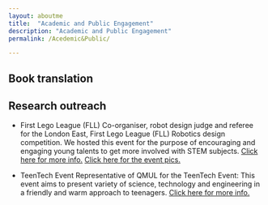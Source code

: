 ```yaml
---
layout: aboutme
title:  "Academic and Public Engagement"
description: "Academic and Public Engagement"
permalink: /Acedemic&Public/

---
```


## Book translation

## Research outreach
 - First Lego League (FLL)
Co-organiser, robot design judge and referee for the London East, First Lego League (FLL) Robotics design competition. We hosted this event for the purpose of encouraging and engaging young talents to get more involved with STEM subjects. [Click here for more info.](https://firstlegoleague.theiet.org) 
[Click here for the event pics.](https://www.flickr.com/photos/eecs_qmul/albums/72157703849093212)

 - TeenTech Event
Representative of QMUL for the TeenTech Event: This event aims to present variety of science, technology and engineering in a friendly and warm approach to teenagers. [Click here for more info.](https://www.teentech.com/teentech-events/)

<!-- <a href="#" class="btn btn-default">Back to top</a> -->
